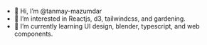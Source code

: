 - 👋 Hi, I’m @tanmay-mazumdar
- 👀 I’m interested in Reactjs, d3, tailwindcss, and gardening.
- 🌱 I’m currently learning UI design, blender, typescript, and web components.

<!---
- 💞️ I’m looking to collaborate on ...
- 📫 How to reach me ...
--->
<!---
tanmay-mazumdar/tanmay-mazumdar is a ✨ special ✨ repository because its `README.md` (this file) appears on your GitHub profile.
You can click the Preview link to take a look at your changes.
--->
